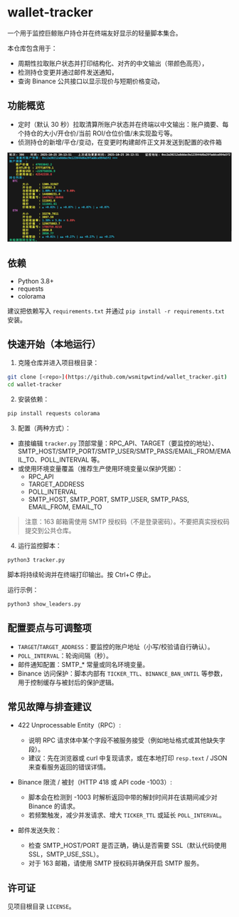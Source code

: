 # wallet-tracker

一个用于监控巨鲸账户持仓并在终端友好显示的轻量脚本集合。

本仓库包含用于：
- 周期性拉取账户状态并打印结构化、对齐的中文输出（带颜色高亮），
- 检测持仓变更并通过邮件发送通知，
- 查询 Binance 公共接口以显示现价与短期价格变动，

## 功能概览
- 定时（默认 30 秒）拉取清算所账户状态并在终端以中文输出：账户摘要、每个持仓的大小/开仓价/当前 ROI/仓位价值/未实现盈亏等。
- 侦测持仓的新增/平仓/变动，在变更时构建邮件正文并发送到配置的收件箱

![wallet-tracker overview](./pic_0.png)

## 依赖
- Python 3.8+
- requests
- colorama

建议把依赖写入 `requirements.txt` 并通过 `pip install -r requirements.txt` 安装。


## 快速开始（本地运行）
1. 克隆仓库并进入项目根目录：

```bash
git clone [<repo>](https://github.com/wsmitpwtind/wallet_tracker.git)
cd wallet-tracker
```

2. 安装依赖：

```bash
pip install requests colorama
```

3. 配置（两种方式）：
- 直接编辑 `tracker.py` 顶部常量：RPC_API、TARGET（要监控的地址）、SMTP_HOST/SMTP_PORT/SMTP_USER/SMTP_PASS/EMAIL_FROM/EMAIL_TO、POLL_INTERVAL 等。
- 或使用环境变量覆盖（推荐生产使用环境变量以保护凭据）：
  - RPC_API
  - TARGET_ADDRESS
  - POLL_INTERVAL
  - SMTP_HOST, SMTP_PORT, SMTP_USER, SMTP_PASS, EMAIL_FROM, EMAIL_TO

> 注意：163 邮箱需使用 SMTP 授权码（不是登录密码）。不要把真实授权码提交到公共仓库。

4. 运行监控脚本：

```bash
python3 tracker.py
```

脚本将持续轮询并在终端打印输出。按 Ctrl+C 停止。

运行示例：

```bash
python3 show_leaders.py
```

## 配置要点与可调整项
- `TARGET`/`TARGET_ADDRESS`：要监控的账户地址（小写/校验请自行确认）。
- `POLL_INTERVAL`：轮询间隔（秒）。
- 邮件通知配置：SMTP_* 常量或同名环境变量。
- Binance 访问保护：脚本内部有 `TICKER_TTL`、`BINANCE_BAN_UNTIL` 等参数，用于控制缓存与被封后的保护逻辑。


## 常见故障与排查建议
- 422 Unprocessable Entity（RPC）:
  - 说明 RPC 请求体中某个字段不被服务接受（例如地址格式或其他缺失字段）。
  - 建议：先在浏览器或 curl 中复现请求，或在本地打印 `resp.text` / JSON 来查看服务返回的错误详情。

- Binance 限流 / 被封（HTTP 418 或 API code -1003）:
  - 脚本会在检测到 -1003 时解析返回中带的解封时间并在该期间减少对 Binance 的请求。
  - 若频繁触发，减少并发请求、增大 `TICKER_TTL` 或延长 `POLL_INTERVAL`。

- 邮件发送失败：
  - 检查 SMTP_HOST/PORT 是否正确，确认是否需要 SSL（默认代码使用 SSL，SMTP_USE_SSL）。
  - 对于 163 邮箱，请使用 SMTP 授权码并确保开启 SMTP 服务。

## 许可证
见项目根目录 `LICENSE`。
